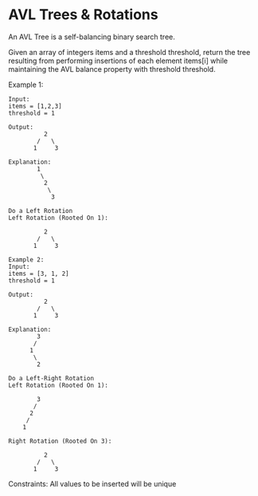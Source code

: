 # AVL Trees & Rotations
An AVL Tree is a self-balancing binary search tree.<br>

Given an array of integers items and a threshold threshold, return the tree resulting from performing insertions of each element items[i] while maintaining the AVL balance property with threshold threshold.

Example 1:
```
Input: 
items = [1,2,3]
threshold = 1

Output:
          2
        /   \
       1     3

Explanation:
        1
         \
          2
           \
            3

Do a Left Rotation
Left Rotation (Rooted On 1):

          2
        /   \
       1     3

```
```
Example 2:
Input:
items = [3, 1, 2]
threshold = 1

Output:
          2
        /   \
       1     3

Explanation:
        3
       /
      1
       \
        2

Do a Left-Right Rotation
Left Rotation (Rooted On 1):

        3
       /
      2
     /
    1

Right Rotation (Rooted On 3):

          2
        /   \
       1     3

```

Constraints:
All values to be inserted will be unique